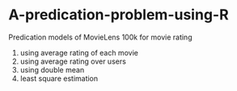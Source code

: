 # A-predication-problem-using-R
Predication models of MovieLens 100k for movie rating 
1. using average rating of each movie
2. using average rating over users
3. using double mean
4. least square estimation 
